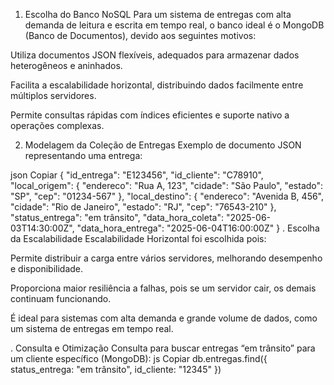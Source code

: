 1. Escolha do Banco NoSQL
Para um sistema de entregas com alta demanda de leitura e escrita em tempo real, o banco ideal é o MongoDB (Banco de Documentos), devido aos seguintes motivos:

Utiliza documentos JSON flexíveis, adequados para armazenar dados heterogêneos e aninhados.

Facilita a escalabilidade horizontal, distribuindo dados facilmente entre múltiplos servidores.

Permite consultas rápidas com índices eficientes e suporte nativo a operações complexas.

2. Modelagem da Coleção de Entregas
Exemplo de documento JSON representando uma entrega:

json
Copiar
{
  "id_entrega": "E123456",
  "id_cliente": "C78910",
  "local_origem": {
    "endereco": "Rua A, 123",
    "cidade": "São Paulo",
    "estado": "SP",
    "cep": "01234-567"
  },
  "local_destino": {
    "endereco": "Avenida B, 456",
    "cidade": "Rio de Janeiro",
    "estado": "RJ",
    "cep": "76543-210"
  },
  "status_entrega": "em trânsito",
  "data_hora_coleta": "2025-06-03T14:30:00Z",
  "data_hora_entrega": "2025-06-04T16:00:00Z"
}
. Escolha da Escalabilidade
Escalabilidade Horizontal foi escolhida pois:

Permite distribuir a carga entre vários servidores, melhorando desempenho e disponibilidade.

Proporciona maior resiliência a falhas, pois se um servidor cair, os demais continuam funcionando.

É ideal para sistemas com alta demanda e grande volume de dados, como um sistema de entregas em tempo real.

. Consulta e Otimização
Consulta para buscar entregas “em trânsito” para um cliente específico (MongoDB):
js
Copiar
db.entregas.find({
  status_entrega: "em trânsito",
  id_cliente: "12345"
})
